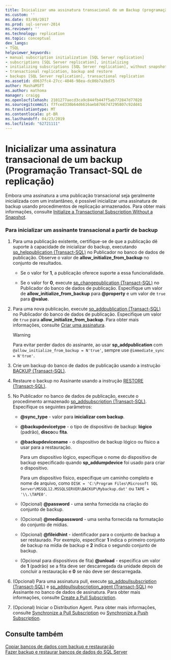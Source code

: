 ```yaml
---
title: Inicializar uma assinatura transacional de um Backup (programação Transact-SQL de replicação) | Microsoft Docs
ms.custom: ''
ms.date: 03/09/2017
ms.prod: sql-server-2014
ms.reviewer: ''
ms.technology: replication
ms.topic: conceptual
dev_langs:
- TSQL
helpviewer_keywords:
- manual subscription initialization [SQL Server replication]
- subscriptions [SQL Server replication], initializing
- initializing subscriptions [SQL Server replication], without snapshots
- transactional replication, backup and restore
- backups [SQL Server replication], transactional replication
ms.assetid: d0637fc4-27cc-4046-98ea-dc86b7a3bd75
author: MashaMSFT
ms.author: mathoma
manager: craigg
ms.openlocfilehash: 2101277aecd3ca9c844fb447f5ab772847d77020
ms.sourcegitcommit: f7fced330b64d6616aeb8766747295807c92dd41
ms.translationtype: MT
ms.contentlocale: pt-BR
ms.lasthandoff: 04/23/2019
ms.locfileid: "62721111"
---
```

# <a name="initialize-a-transactional-subscription-from-a-backup-replication-transact-sql-programming"></a>Inicializar uma assinatura transacional de um backup (Programação Transact-SQL de replicação)
  Embora uma assinatura a uma publicação transacional seja geralmente inicializada com um instantâneo, é possível inicializar uma assinatura de backup usando procedimentos de replicação armazenados. Para obter mais informações, consulte [Initialize a Transactional Subscription Without a Snapshot](initialize-a-transactional-subscription-without-a-snapshot.md).  
  
### <a name="to-initialize-a-transactional-subscriber-from-a-backup"></a>Para inicializar um assinante transacional a partir de backup  
  
1.  Para uma publicação existente, certifique-se de que a publicação dê suporte à capacidade de inicializar do backup, executando [sp_helppublication &#40;Transact-SQL&#41;](/sql/relational-databases/system-stored-procedures/sp-helppublication-transact-sql) no Publicador no banco de dados de publicação. Observe o valor de **allow_initialize_from_backup** no conjunto de resultados.  
  
    -   Se o valor for **1**, a publicação oferece suporte a essa funcionalidade.  
  
    -   Se o valor for **0**, execute [sp_changepublication &#40;Transact-SQL&#41;](/sql/relational-databases/system-stored-procedures/sp-changepublication-transact-sql) no Publicador do banco de dados de publicação. Especifique um valor de **allow_initialize_from_backup** para **@property** e um valor de `true` para **@value**.  
  
2.  Para uma nova publicação, execute [sp_addpublication &#40;Transact-SQL&#41;](/sql/relational-databases/system-stored-procedures/sp-addpublication-transact-sql) no Publicador do banco de dados de publicação. Especifique um valor de `true` para **allow_initialize_from_backup**. Para obter mais informações, consulte [Criar uma assinatura](publish/create-a-publication.md).  
  
    > [!WARNING]  
    >  Para evitar perder dados do assinante, ao usar **sp_addpublication** com `@allow_initialize_from_backup = N'true'`, sempre use `@immediate_sync = N'true'`.  
  
3.  Crie um backup do banco de dados de publicação usando a instrução [BACKUP &#40;Transact-SQL&#41;](/sql/t-sql/statements/backup-transact-sql).  
  
4.  Restaure o backup no Assinante usando a instrução [RESTORE &#40;Transact-SQL&#41;](/sql/t-sql/statements/restore-statements-transact-sql).  
  
5.  No Publicador no banco de dados de publicação, execute o procedimento armazenado [sp_addsubscription &#40;Transact-SQL&#41;](/sql/relational-databases/system-stored-procedures/sp-addsubscription-transact-sql). Especifique os seguintes parâmetros:  
  
    -   **@sync_type** - valor para **inicializar com backup**.  
  
    -   **@backupdevicetype** - o tipo de dispositivo de backup: **lógico** (padrão), **disco**ou **fita**.  
  
    -   **@backupdevicename** - o dispositivo de backup lógico ou físico a usar para a restauração.  
  
         Para um dispositivo lógico, especifique o nome do dispositivo de backup especificado quando **sp_addumpdevice** foi usado para criar o dispositivo.  
  
         Para um dispositivo físico, especifique um caminho completo e nome de arquivo, como `DISK = 'C:\Program Files\Microsoft SQL Server\MSSQL12.MSSQLSERVER\BACKUP\Mybackup.dat'` ou `TAPE = '\\.\TAPE0'`.  
  
    -   (Opcional) **@password** - uma senha fornecida na criação do conjunto de backup.  
  
    -   (Opcional) **@mediapassword** - uma senha fornecida na formatação do conjunto de mídias.  
  
    -   (Opcional) **@fileidhint** - identificador para o conjunto de backup a ser restaurado. Por exemplo, especificar **1** indica o primeiro conjunto de backup na mídia de backup e **2** indica o segundo conjunto de backup.  
  
    -   (Opcional para dispositivos de fita) **@unload** - especifica um valor de **1** (padrão) se a fita deve ser descarregada da unidade depois de concluir a restauração e **0** se não deve ser descarregada.  
  
6.  (Opcional) Para uma assinatura pull, execute [sp_addpullsubscription &#40;Transact-SQL&#41;](/sql/relational-databases/system-stored-procedures/sp-addpullsubscription-transact-sql) e [sp_addpullsubscription_agent &#40;Transact-SQL&#41;](/sql/relational-databases/system-stored-procedures/sp-addpullsubscription-agent-transact-sql) no Assinante no banco de dados de assinatura. Para obter mais informações, consulte [Create a Pull Subscription](create-a-pull-subscription.md).  
  
7.  (Opcional) Iniciar o Distribution Agent. Para obter mais informações, consulte [Synchronize a Pull Subscription](synchronize-a-pull-subscription.md) ou [Synchronize a Push Subscription](synchronize-a-push-subscription.md).  
  
## <a name="see-also"></a>Consulte também  
 [Copiar bancos de dados com backup e restauração](../databases/copy-databases-with-backup-and-restore.md)   
 [Fazer backup e restaurar bancos de dados do SQL Server](../backup-restore/back-up-and-restore-of-sql-server-databases.md)  
  
  
